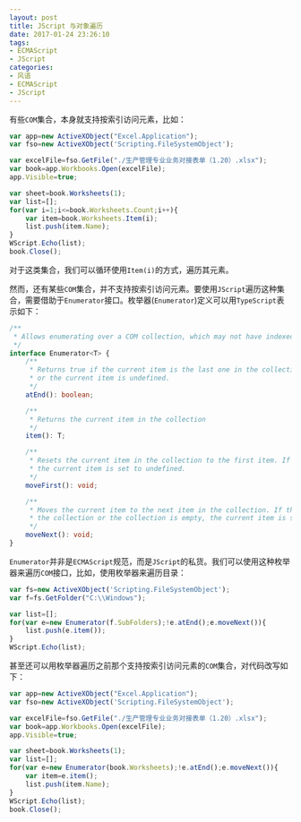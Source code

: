 ```yaml
---
layout: post
title: JScript 与对象遍历
date: 2017-01-24 23:26:10
tags:
- ECMAScript
- JScript
categories:
- 风语
- ECMAScript
- JScript
---
```


有些`COM`集合，本身就支持按索引访问元素，比如：
```JavaScript
var app=new ActiveXObject("Excel.Application");
var fso=new ActiveXObject('Scripting.FileSystemObject');

var excelFile=fso.GetFile("./生产管理专业业务对接表单（1.20）.xlsx");
var book=app.Workbooks.Open(excelFile);
app.Visible=true;

var sheet=book.Worksheets(1);
var list=[];
for(var i=1;i<=book.Worksheets.Count;i++){
    var item=book.Worksheets.Item(i);
    list.push(item.Name);
}
WScript.Echo(list);
book.Close();
```
对于这类集合，我们可以循环使用`Item(i)`的方式，遍历其元素。

然而，还有某些`COM`集合，并不支持按索引访问元素。要使用`JScript`遍历这种集合，需要借助于`Enumerator`接口。枚举器(`Enumerator`)定义可以用`TypeScript`表示如下：

```TypeScript
/**
 * Allows enumerating over a COM collection, which may not have indexed item access.
 */
interface Enumerator<T> {
    /**
     * Returns true if the current item is the last one in the collection, or the collection is empty,
     * or the current item is undefined.
     */
    atEnd(): boolean;

    /**
     * Returns the current item in the collection
     */
    item(): T;

    /**
     * Resets the current item in the collection to the first item. If there are no items in the collection,
     * the current item is set to undefined.
     */
    moveFirst(): void;

    /**
     * Moves the current item to the next item in the collection. If the enumerator is at the end of
     * the collection or the collection is empty, the current item is set to undefined.
     */
    moveNext(): void;
}
```

`Enumerator`并非是`ECMAScript`规范，而是`JScript`的私货。我们可以使用这种枚举器来遍历`COM`接口，比如，使用枚举器来遍历目录：

```JavaScript
var fs=new ActiveXObject('Scripting.FileSystemObject');
var f=fs.GetFolder("C:\\Windows");

var list=[];
for(var e=new Enumerator(f.SubFolders);!e.atEnd();e.moveNext()){
    list.push(e.item());
}
WScript.Echo(list);
```

甚至还可以用枚举器遍历之前那个支持按索引访问元素的`COM`集合，对代码改写如下：
```JavaScript
var app=new ActiveXObject("Excel.Application");
var fso=new ActiveXObject('Scripting.FileSystemObject');

var excelFile=fso.GetFile("./生产管理专业业务对接表单（1.20）.xlsx");
var book=app.Workbooks.Open(excelFile);
app.Visible=true;

var sheet=book.Worksheets(1);
var list=[];
for(var e=new Enumerator(book.Worksheets);!e.atEnd();e.moveNext()){
    var item=e.item();
    list.push(item.Name);
}
WScript.Echo(list);
book.Close();
```
